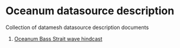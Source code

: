# Oceanum datasource description

Collection of datamesh datasource description documents

1. [Oceanum Bass Strait wave hindcast](./oceanum_bass_strait_wave_hindcast.pdf)